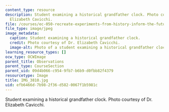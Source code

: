 ```yaml
---
content_type: resource
description: Student examining a historical grandfather clock. Photo courtesy of Dr.
  Elizabeth Cavicchi.
file: /courses/ec-050-recreate-experiments-from-history-inform-the-future-from-the-past-galileo-january-iap-2010/efb6466d7b982f36d5820067f1b5981c_IMG_3810.jpg
file_type: image/jpeg
image_metadata:
  caption: Student examining a historical grandfather clock.
  credit: Photo courtesy of Dr. Elizabeth Cavicchi.
  image-alt: Photo of a student examining a historical grandfather clock.
learning_resource_types: []
ocw_type: OCWImage
parent_title: Observations
parent_type: CourseSection
parent_uid: 09d4b066-c954-9fb7-b6b9-d0fbb82f4379
resourcetype: Image
title: IMG_3810.jpg
uid: efb6466d-7b98-2f36-d582-0067f1b5981c
---
```

Student examining a historical grandfather clock. Photo courtesy of Dr. Elizabeth Cavicchi.